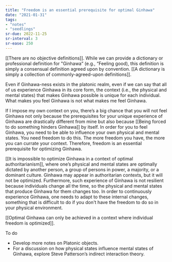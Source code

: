 ```yaml
---
title: "Freedom is an essential prerequisite for optimal Ginhawa"
date: "2021-01-31"
tags:
- "notes"
- "seedlings"
sr-due: 2022-11-25
sr-interval: 3
sr-ease: 250
---
```


[[There are no objective definitions]]. While we can provide a dictionary or professional definition for "Ginhawa” (e.g., “Feeling good), this definition is simply a consensual definition agreed upon by convention. [[A dictionary is simply a collection of commonly-agreed-upon definitions]].

Even if Ginhawa-ness exists in the platonic realm, even if we can say that all of us experience Ginhawa in its core form, the context (i.e., the physical and mental states) that makes Ginhawa possible is unique for each individual. What makes you feel Ginhawa is not what makes me feel Ginhawa.

If I impose my own context on you, there’s a big chance that you will not feel Ginhawa not only because the prerequisites for your unique experience of Ginhawa are drastically different from mine but also because [[Being forced to do something hinders Ginhawa]] by itself. In order for you to feel Ginhawa, you need to be able to influence your own physical and mental states. You need freedom to do this. The more freedom you have, the more you can currate your context. Therefore, freedom is an essential prerequisite for optimizing Ginhawa.

[[It is impossible to optimize Ginhawa in a context of optimal authoritarianism]], where one’s physical and mental states are optimally dictated by another person, a group of persons in power, a majority, or a dominant culture. Ginhawa may appear in authoritarian contexts, but it will not be optimized. Furthermore, such experience of Ginhawa is not resilient because individuals change all the time, so the physical and mental states that produce Ginhawa for them changes too. In order to continuously experience Ginhawa, one needs to adapt to these internal changes, something that is difficult to do if you don't have the freedom to do so in your physical environment.

[[Optimal Ginhawa can only be achieved in a context where individual freedom is optimized]].

To do

- Develop more notes on Platonic objects.
- For a discussion on how physical states influence mental states of Ginhawa, explore Steve Patterson’s indirect interaction theory.

